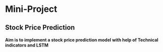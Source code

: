 # Mini-Project
<h2>Stock Price Prediction</h2>
<h4><b>Aim is to implement a stock price prediction model with help of Technical indicators and LSTM</b></h4>
